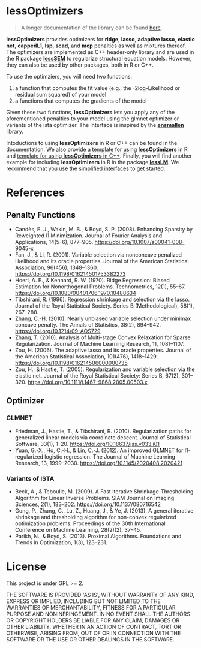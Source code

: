 # lessOptimizers

> A longer documentation of the library can be found [here](https://jhorzek.github.io/lessOptimizers/).

**lessOptimizers** provides optimizers for **ridge**, **lasso**, **adaptive lasso**, **elastic net**, **cappedL1**, **lsp**, **scad**, and **mcp** penalties as well as mixtures thereof. The 
optimizers are implemented as C++ header-only library and are used in the R package [**lessSEM**](https://github.com/jhorzek/lessSEM) to regularize structural equation models. However, they can also be used by other packages, both in R or C++.

To use the optimziers, you will need two functions:

1. a function that computes the fit value (e.g., the -2log-Likelihood or residual sum squared) of your model
2. a functions that computes the gradients of the model

Given these two functions, **lessOptimizers** lets you apply any of the aforementioned penalties to your model using the glmnet optimizer or variants of the ista optimizer. The interface is inspired by the [**ensmallen**](https://ensmallen.org/) library. 

Intoductions to using **lessOptimizers** in R or C++ can be found in the [documentation](https://jhorzek.github.io/lessOptimizers/). 
We also provide a [template for using **lessOptimizers** in R](https://github.com/jhorzek/lessOptimizersTemplateR) and [template for using **lessOptimizers** in C++](https://github.com/jhorzek/lessOptimizersTemplateCpp). Finally, you will find another example for including **lessOptimizers** in R in the package [**lessLM**](https://github.com/jhorzek/lessLM). We recommend that you use the [simplified interfaces](https://github.com/jhorzek/lessOptimizers/blob/main/include/simplified_interfaces.h) to get started. 

# References

## Penalty Functions

* Candès, E. J., Wakin, M. B., & Boyd, S. P. (2008). Enhancing Sparsity by 
Reweighted l1 Minimization. Journal of Fourier Analysis and Applications, 14(5–6), 
877–905. https://doi.org/10.1007/s00041-008-9045-x
* Fan, J., & Li, R. (2001). Variable selection via nonconcave penalized 
likelihood and its oracle properties. Journal of the American Statistical 
Association, 96(456), 1348–1360. https://doi.org/10.1198/016214501753382273
* Hoerl, A. E., & Kennard, R. W. (1970). Ridge Regression: Biased Estimation 
for Nonorthogonal Problems. Technometrics, 12(1), 55–67. https://doi.org/10.1080/00401706.1970.10488634
* Tibshirani, R. (1996). Regression shrinkage and selection via the lasso. 
Journal of the Royal Statistical Society. Series B (Methodological), 58(1), 267–288.
* Zhang, C.-H. (2010). Nearly unbiased variable selection under minimax concave penalty. 
The Annals of Statistics, 38(2), 894–942. https://doi.org/10.1214/09-AOS729
* Zhang, T. (2010). Analysis of Multi-stage Convex Relaxation for Sparse Regularization. 
Journal of Machine Learning Research, 11, 1081–1107.
* Zou, H. (2006). The adaptive lasso and its oracle properties. Journal of the 
American Statistical Association, 101(476), 1418–1429. https://doi.org/10.1198/016214506000000735
* Zou, H., & Hastie, T. (2005). Regularization and variable selection via the 
elastic net. Journal of the Royal Statistical Society: Series B, 67(2), 301–320. 
https://doi.org/10.1111/j.1467-9868.2005.00503.x

## Optimizer

### GLMNET 

* Friedman, J., Hastie, T., & Tibshirani, R. (2010). Regularization paths for 
generalized linear models via coordinate descent. Journal of Statistical 
Software, 33(1), 1–20. https://doi.org/10.18637/jss.v033.i01
* Yuan, G.-X., Ho, C.-H., & Lin, C.-J. (2012). An improved GLMNET for 
l1-regularized logistic regression. The Journal of Machine Learning Research, 
13, 1999–2030. https://doi.org/10.1145/2020408.2020421

### Variants of ISTA

* Beck, A., & Teboulle, M. (2009). A Fast Iterative Shrinkage-Thresholding 
Algorithm for Linear Inverse Problems. SIAM Journal on Imaging Sciences, 2(1), 
183–202. https://doi.org/10.1137/080716542
* Gong, P., Zhang, C., Lu, Z., Huang, J., & Ye, J. (2013). A general iterative 
shrinkage and thresholding algorithm for non-convex regularized optimization problems. 
Proceedings of the 30th International Conference on Machine Learning, 28(2)(2), 37–45.
* Parikh, N., & Boyd, S. (2013). Proximal Algorithms. Foundations and 
Trends in Optimization, 1(3), 123–231.

# License

This project is under GPL >= 2.

THE SOFTWARE IS PROVIDED 'AS IS', WITHOUT WARRANTY OF ANY KIND, EXPRESS OR IMPLIED, 
INCLUDING BUT NOT LIMITED TO THE WARRANTIES OF MERCHANTABILITY, 
FITNESS FOR A PARTICULAR PURPOSE AND NONINFRINGEMENT. IN NO EVENT SHALL THE 
AUTHORS OR COPYRIGHT HOLDERS BE LIABLE FOR ANY CLAIM, DAMAGES OR OTHER LIABILITY, 
WHETHER IN AN ACTION OF CONTRACT, TORT OR OTHERWISE, ARISING FROM, OUT OF OR IN 
CONNECTION WITH THE SOFTWARE OR THE USE OR OTHER DEALINGS IN THE SOFTWARE. 


